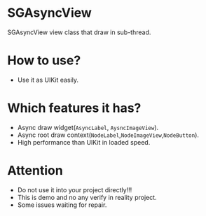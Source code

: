 # SGAsyncView
SGAsyncView view class that draw in sub-thread.

# How to use?

- Use it as UIKit easily.

# Which features it has?

- Async draw widget(`AsyncLabel`, `AysncImageView`).
- Async root draw context(`NodeLabel`,`NodeImageView`,`NodeButton`).
- High performance than UIKit in loaded speed.

# Attention

- Do not use it into your project directly!!!
- This is demo and no any verify in reality project.
- Some issues waiting for repair.
